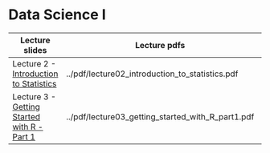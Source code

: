 # Data Science I

| Lecture slides                                                                                                                                     | Lecture pdfs                                      | Classroom Notebook |
|------------------------|------------------------|------------------------|
| Lecture 2 - [Introduction to Statistics](https://ahmedmoustafa.github.io/data-science-i/lectures/lecture02_introduction_to_statistics.html)        | ../pdf/lecture02_introduction_to_statistics.pdf   |                    |
| Lecture 3 - [Getting Started with R - Part 1](https://ahmedmoustafa.github.io/data-science-i/lectures/lecture03_getting_started_with_R_part1.html) | ../pdf/lecture03_getting_started_with_R_part1.pdf |                    |
